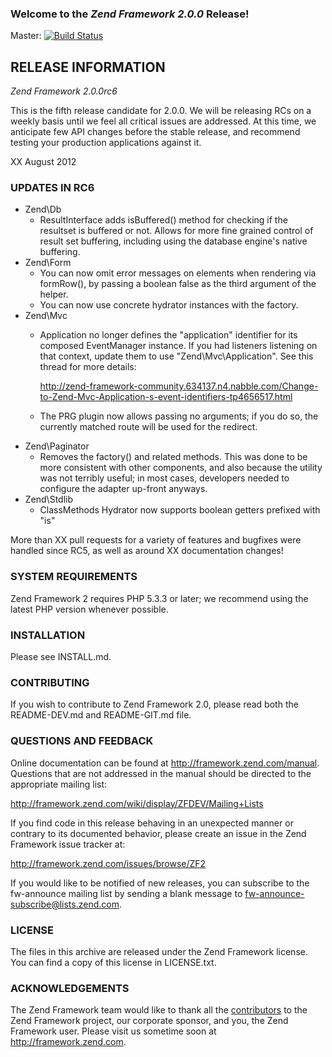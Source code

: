 ### Welcome to the *Zend Framework 2.0.0* Release!

Master: [![Build Status](https://secure.travis-ci.org/zendframework/zf2.png?branch=master)](http://travis-ci.org/zendframework/zf2)

## RELEASE INFORMATION

*Zend Framework 2.0.0rc6*

This is the fifth release candidate for 2.0.0. We will be releasing RCs
on a weekly basis until we feel all critical issues are addressed. At
this time, we anticipate few API changes before the stable release, and
recommend testing your production applications against it.

XX August 2012

### UPDATES IN RC6

- Zend\Db
  - ResultInterface adds isBuffered() method for checking if the resultset is
    buffered or not. Allows for more fine grained control of result set
    buffering, including using the database engine's native buffering.
- Zend\Form
  - You can now omit error messages on elements when rendering via formRow(), by
    passing a boolean false as the third argument of the helper.
  - You can now use concrete hydrator instances with the factory.
- Zend\Mvc
  - Application no longer defines the "application" identifier for its composed
    EventManager instance. If you had listeners listening on that context,
    update them to use "Zend\Mvc\Application". See this thread for more details:

      http://zend-framework-community.634137.n4.nabble.com/Change-to-Zend-Mvc-Application-s-event-identifiers-tp4656517.html

  - The PRG plugin now allows passing no arguments; if you do so, the currently
    matched route will be used for the redirect.
- Zend\Paginator
  - Removes the factory() and related methods. This was done to be more
    consistent with other components, and also because the utility was not
    terribly useful; in most cases, developers needed to configure the adapter
    up-front anyways.
- Zend\Stdlib
  - ClassMethods Hydrator now supports boolean getters prefixed with "is"

More than XX pull requests for a variety of features and bugfixes were handled
since RC5, as well as around XX documentation changes!

### SYSTEM REQUIREMENTS

Zend Framework 2 requires PHP 5.3.3 or later; we recommend using the
latest PHP version whenever possible.

### INSTALLATION

Please see INSTALL.md.

### CONTRIBUTING

If you wish to contribute to Zend Framework 2.0, please read both the
README-DEV.md and README-GIT.md file.

### QUESTIONS AND FEEDBACK

Online documentation can be found at http://framework.zend.com/manual.
Questions that are not addressed in the manual should be directed to the
appropriate mailing list:

http://framework.zend.com/wiki/display/ZFDEV/Mailing+Lists

If you find code in this release behaving in an unexpected manner or
contrary to its documented behavior, please create an issue in the Zend
Framework issue tracker at:

http://framework.zend.com/issues/browse/ZF2

If you would like to be notified of new releases, you can subscribe to
the fw-announce mailing list by sending a blank message to
<fw-announce-subscribe@lists.zend.com>.

### LICENSE

The files in this archive are released under the Zend Framework license.
You can find a copy of this license in LICENSE.txt.

### ACKNOWLEDGEMENTS

The Zend Framework team would like to thank all the [contributors](https://github.com/zendframework/zf2/contributors) to the Zend
Framework project, our corporate sponsor, and you, the Zend Framework user.
Please visit us sometime soon at http://framework.zend.com.
